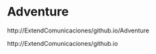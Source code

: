 # Adventure

http://ExtendComunicaciones/github.io/Adventure

http://ExtendComunicaciones/github.io
